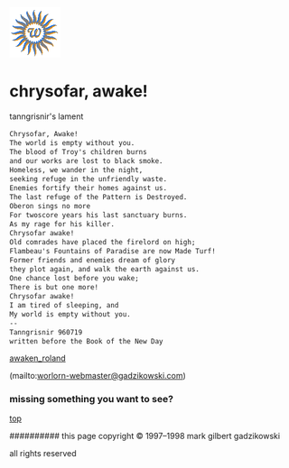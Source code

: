 ![wsun](assets/wsun.gif)

# chrysofar, awake!



tanngrisnir's lament

```
Chrysofar, Awake!
The world is empty without you.
The blood of Troy's children burns
and our works are lost to black smoke.
Homeless, we wander in the night,
seeking refuge in the unfriendly waste.
Enemies fortify their homes against us.
The last refuge of the Pattern is Destroyed.
Oberon sings no more
For twoscore years his last sanctuary burns.
As my rage for his killer.
Chrysofar awake!
Old comrades have placed the firelord on high;
Flambeau's Fountains of Paradise are now Made Turf!
Former friends and enemies dream of glory
they plot again, and walk the earth against us.
One chance lost before you wake;
There is but one more!
Chrysofar awake!
I am tired of sleeping, and
My world is empty without you.
--
Tanngrisnir 960719
written before the Book of the New Day

```

 





  [awaken_roland](awaken_roland.md)  

 (mailto:worlorn-webmaster@gadzikowski.com) 


### missing something you want to see?



 [top](#top) 


########## this page copyright © 1997–1998 mark gilbert gadzikowski

all rights reserved